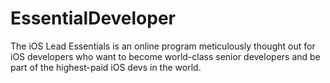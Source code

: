 # EssentialDeveloper
The iOS Lead Essentials is an online program meticulously thought out for iOS developers who want to become world-class senior developers and be part of the highest-paid iOS devs in the world.
